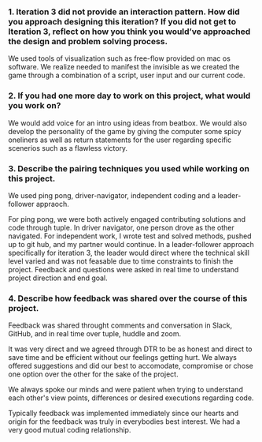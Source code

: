 ### 1. Iteration 3 did not provide an interaction pattern. How did you approach designing this iteration? If you did not get to Iteration 3, reflect on how you think you would’ve approached the design and problem solving process.

We used tools of visualization such as free-flow provided on mac os software. We realize needed to manifest the invisible as we created the game through a combination of a script, user input and our current code.

### 2. If you had one more day to work on this project, what would you work on?

We would add voice for an intro using ideas from beatbox. We would also develop the personality of the game by giving the computer some spicy oneliners as well as return statements for the user regarding specific scenerios such as a flawless victory.

### 3. Describe the pairing techniques you used while working on this project.

We used ping pong, driver-navigator, independent coding and a leader-follower appraoch.

For ping pong, we were both actively engaged contributing solutions and code through tuple. In driver navigator, one person drove as the other navigated. For independent work, I wrote test and solved methods, pushed up to git hub, and my partner would continue. In a leader-follower approach specifically for iteration 3, the leader would direct where the technical skill level varied and was not feasable due to time constraints to finish the project. Feedback and questions were asked in real time to understand project direction and end goal.

### 4. Describe how feedback was shared over the course of this project.

Feedback was shared throught comments and conversation in Slack, GitHub, and in real time over tuple, huddle and zoom.

It was very direct and we agreed through DTR to be as honest and direct to save time and be efficient without our feelings getting hurt. We always offered suggestions and did our best to accomodate, compromise or chose one option over the other for the sake of the project. 

We always spoke our minds and were patient when trying to understand each other's view points, differences or desired executions regarding code.

Typically feedback was implemented immediately since our hearts and origin for the feedback was truly in everybodies best interest. We had a very good mutual coding relationship.